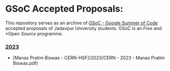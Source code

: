 # GSoC Accepted Proposals: 

This repository serves as an archive of [GSoC - Google Summer of Code](https://summerofcode.withgoogle.com/) accepted proposals of Jadavpur University students. GSoC is an *Free* and *Open *Source* programme.

<!-- ### [2019](2019)
  - [Shivansh Saini - VideoLAN](2019/VideoLAN%20-%202019%20-%20Shivansh%20Saini.pdf) -->
  
  
### [2023](2023)
  - [Manas Pratim Biswas - CERN-HSF](2023/CERN - 2023 - Manas Pratim Biswas.pdf)
